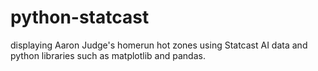 # python-statcast
displaying Aaron Judge's homerun hot zones using Statcast AI data and python libraries such as matplotlib and pandas.
